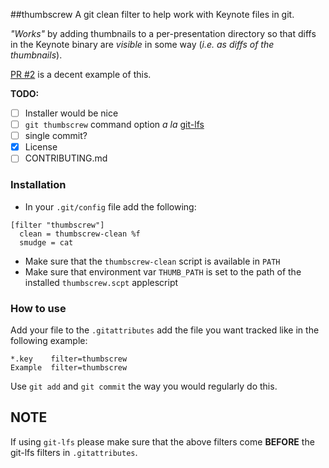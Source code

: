 ##thumbscrew
A git clean filter to help work with Keynote files in git.

*"Works"* by adding thumbnails to a per-presentation directory so that diffs in the Keynote binary are *visible* in some way (*i.e. as diffs of the thumbnails*).

[PR #2](https://github.com/azizshamim/thumbscrew/pull/2) is a decent example of this.

**TODO:**
* [ ] Installer would be nice
* [ ] `git thumbscrew` command option *a la* [git-lfs](https://github.com/github/git-lfs)
* [ ] single commit?
* [x] License
* [ ] CONTRIBUTING.md

### Installation

* In your `.git/config` file add the following:

```
[filter "thumbscrew"]
  clean = thumbscrew-clean %f
  smudge = cat
```

* Make sure that the `thumbscrew-clean` script is available in `PATH`
* Make sure that environment var `THUMB_PATH` is set to the path of the installed `thumbscrew.scpt` applescript

### How to use

Add your file to the `.gitattributes` add the file you want tracked like in the following example:

```
*.key    filter=thumbscrew
Example  filter=thumbscrew
```

Use `git add` and `git commit` the way you would regularly do this.

## NOTE
If using `git-lfs` please make sure that the above filters come **BEFORE** the git-lfs filters in `.gitattributes`.
